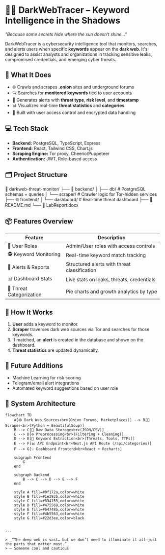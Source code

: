 # 🕵️‍♀️ DarkWebTracer – Keyword Intelligence in the Shadows

_"Because some secrets hide where the sun doesn't shine..."_

DarkWebTracer is a cybersecurity intelligence tool that monitors, searches, and alerts users when specific **keywords** appear on the **dark web**. It's designed to assist analysts and organizations in tracking sensitive leaks, compromised credentials, and emerging cyber threats.

## 🧠 What It Does

- 🌐 Crawls and scrapes **.onion** sites and underground forums
- 🔍 Searches for **monitored keywords** tied to user accounts
- 🚨 Generates alerts with **threat type**, **risk level**, and **timestamp**
- 📊 Visualizes real-time **threat statistics** and **categories**
- 🔐 Built with user access control and encrypted data handling

## 💻 Tech Stack

- **Backend:** PostgreSQL, TypeScript, Express
- **Frontend:** React, Tailwind CSS, Chart.js
- **Scraping Engine:** Tor proxy, Cheerio/Puppeteer
- **Authentication:** JWT, Role-based access

## 🗂️ Project Structure

📁 darkweb-threat-monitor/
├── 🧠 backend/
│ ├── db/ # PostgreSQL schemas + queries
│ └── scraper/ # Crawler logic for Tor-hidden services
├── 🌐 frontend/
│ └── dashboard/ # Real-time threat dashboard
├── 📄 README.md
└── 📑 LabReport.docx



## 📦 Features Overview

| Feature                  | Description                                |
|--------------------------|--------------------------------------------|
| 🔑 User Roles            | Admin/User roles with access controls      |
| 🕵️ Keyword Monitoring    | Real-time keyword match tracking            |
| 📢 Alerts & Reports      | Structured alerts with threat classification|
| 📊 Dashboard Stats       | Live stats on leaks, threats, credentials  |
| 🧠 Threat Categorization | Pie charts and growth analytics by type    |

## 📌 How It Works

1. **User** adds a keyword to monitor.
2. **Scraper** traverses dark web sources via Tor and searches for those keywords.
3. If matched, an **alert** is created in the database and shown on the dashboard.
4. **Threat statistics** are updated dynamically.


## 🚧 Future Additions

- Machine Learning for risk scoring
- Telegram/email alert integrations
- Automated keyword suggestions based on user role


## 🧠 System Architecture

```mermaid
flowchart TD
    A[🕸️ Dark Web Sources<br>(Onion Forums, Marketplaces)] --> B[🧾 Scraper<br>(Python + BeautifulSoup)]
    B --> C[📄 Raw Data Storage<br>(JSON/CSV)]
    C --> D[⚙️ Preprocessing<br>(Filtering + Cleaning)]
    D --> E[🤖 Keyword Extraction<br>(Threats, Tools, TTPs)]
    E --> F[📊 API Endpoint<br>Next.js API Route (/api/categories)]
    F --> G[💡 Dashboard Frontend<br>React + Recharts]

    subgraph Frontend
        G
    end

    subgraph Backend
        B --> C --> D --> E --> F
    end

    style A fill=#0f172a,color=white
    style B fill=#1e293b,color=white
    style C fill=#334155,color=white
    style D fill=#475569,color=white
    style E fill=#64748b,color=white
    style F fill=#4b5563,color=white
    style G fill=#22d3ee,color=black


---

> _“The deep web is vast… but we don’t need to illuminate it all—just the parts that matter most.”_  
> — Someone cool and cautious

